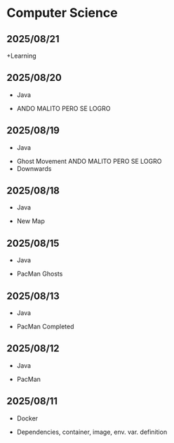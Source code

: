 # Computer Science 
## 2025/08/21
+Learning
## 2025/08/20
+ Java
-  ANDO MALITO PERO SE LOGRO
## 2025/08/19
+ Java
- Ghost Movement ANDO MALITO PERO SE LOGRO
- Downwards
## 2025/08/18
+ Java
- New Map
## 2025/08/15
+ Java
- PacMan Ghosts 
## 2025/08/13
+ Java
- PacMan Completed
## 2025/08/12
+ Java
- PacMan
## 2025/08/11
+ Docker
- Dependencies, container, image, env. var. definition
